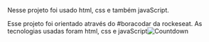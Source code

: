 Nesse projeto foi usado html, css e também javaScript.

Esse projeto foi orientado através do #boracodar da rockeseat. As tecnologias usadas foram html, css e javaScript![Countdown](https://user-images.githubusercontent.com/58272413/222037958-ed569471-d781-49f5-b0d9-bef3f432d388.png)
